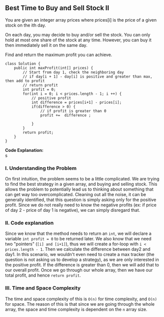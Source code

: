 ## Best Time to Buy and Sell Stock II   

You are given an integer array prices where prices[i] is the price of a given stock on the ith day.   

On each day, you may decide to buy and/or sell the stock. You can only hold at most one share of the stock at any time. However, you can buy it then immediately sell it on the same day.   

Find and return the maximum profit you can achieve.   

```
class Solution {
    public int maxProfit(int[] prices) {
        // Start from day 1, check the neighboring day
        // if day[i + 1] - day[i] is positive and greater than max, then add to profit
        // return profit
        int profit = 0;
        for(int i = 0; i < prices.length - 1; i ++) {
            // positive profit
            int difference = prices[i+1] - prices[i];
            if(difference > 0) {
                // if profit is greater than 0
                profit +=  difference ;
            
            }
        }
        return profit;
    }
}
```   

**Code Explanation:**   
s
### I. Understanding the Problem   
  On first intuition, the problem seems to be a little complicated. We are trying to find the best strategy in a given array, and buying and selling stock. This allows the problem to potentially lead us to thinking about something that can get way too overcomplicated. Cleaning out all the noise, it can be generally identified, that this question is simply asking only for the positive profit. Since we do not really need to know the negative profits (ex: if price of day 2 - price of day 1 is negative), we can simply disregard that.   
### II. Code explanation    
   Since we know that the method needs to return an `int`, we will declare a variable `int profit = 0` to be returned later. We also know that we need two "pointers" (`[i] and [i+1]`), thus we will create a for-loop with `i < prices.length - 1`. Then we calculate the difference between day2 and day1. In this scenario, we wouldn't even need to create a max tracker (the question is not asking us to develop a strategy), as we are only interested in the positive profit. If the difference is greater than 0, then we will add that to our overall profit. Once we go through our whole array, then we have our total profit, and hence `return profit`.   

### III. Time and Space Complexity   
  The time and space complexity of this is `O(n)` for time complexity, and `O(n)` for space. The reason of this is that since we are going through the whole array, the space and time complexity is dependent on the `n` array size.